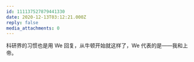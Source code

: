 ```yaml
---
id: 111137527879441330
date: 2020-12-13T03:12:21.000Z
reply: false
media_attachments: 0
---
```


科研界的习惯也是用 We 回复，从牛顿开始就这样了，We 代表的是——我和上帝。

